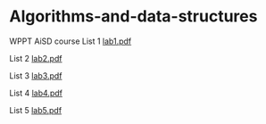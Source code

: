 # Algorithms-and-data-structures
WPPT AiSD course
List 1
[lab1.pdf](https://github.com/Push911/Python/files/4934172/lab1.pdf)

List 2
[lab2.pdf](https://github.com/Push911/Python/files/4934173/lab2.pdf)

List 3
[lab3.pdf](https://github.com/Push911/Python/files/4934174/lab3.pdf)

List 4
[lab4.pdf](https://github.com/Push911/Python/files/4934175/lab4.pdf)

List 5
[lab5.pdf](https://github.com/Push911/Python/files/4934176/lab5.pdf)
